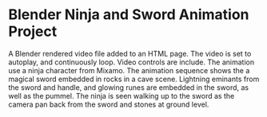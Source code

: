 # Blender Ninja and Sword Animation Project

A Blender rendered video file added to an HTML page. The video is set to autoplay, and continuously loop. Video controls are include. The animation use a ninja character from Mixamo. The animation sequence shows the a magical sword embedded in rocks in a cave scene. Lightning eminants from the sword and handle, and glowing runes are embedded in the sword, as well as the pummel. The ninja is seen walking up to the sword as the camera pan back from the sword and stones at ground level.
